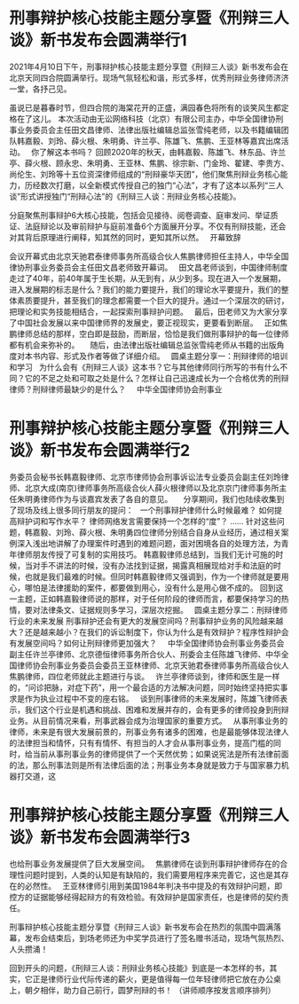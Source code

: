 # 刑事辩护核心技能主题分享暨《刑辩三人谈》新书发布会圆满举行1


2021年4月10日下午，刑事辩护核心技能主题分享暨《刑辩三人谈》新书发布会在北京天同四合院圆满举行。现场气氛轻松和谐，形式多样，优秀刑辩业务律师济济一堂，各抒己见。
 

虽说已是暮春时节，但四合院的海棠花开的正盛，满园春色将所有的谈笑风生都定格在了这儿。
本次活动由无讼网络科技（北京）有限公司主办，中华全国律协刑事业务委员会主任田文昌律师、法律出版社编辑总监张雪纯老师，以及书籍编辑团队韩嘉毅、刘玲、薛火根、朱明勇、许兰亭、陈雄飞、焦鹏、王亚林等嘉宾出席活动。
 
你了解这本书吗？
回顾2020年的秋天，由韩嘉毅、陈雄飞、林东品、许兰亭、薛火根、顾永忠、朱明勇、王亚林、焦鹏、徐宗新、门金玲、翟建、李贵方、尚伦生、刘玲等十五位资深律师组成的“刑辩豪华天团”，他们聚焦刑辩业务核心能力，历经数次打磨，以全新模式传授自己的独门“心法”，才有了这本以系列“三人谈”形式讲授独门“刑辩心法”的《刑辩三人谈：刑辩业务核心技能》。
 

分庭聚焦刑事辩护6大核心技能，包括会见接待、阅卷调查、庭审发问、举证质证、法庭辩论以及审前辩护与庭前准备6个方面展开分享。不仅有刑辩技能，还会对其背后原理进行阐释，知其然的同时，更知其所以然。
 
开幕致辞

会议开幕式由北京天驰君泰律师事务所高级合伙人焦鹏律师担任主持人，中华全国律协刑事业务委员会主任田文昌老师致开幕词。
 
田文昌老师谈到，中国律师制度走过了40年，前40年属于生长期，从无到有，从少到多。现在进入一个发展期，进入发展期的标志是什么？我们的能力要提升，我们的理论水平要提升，我们的整体素质要提升，甚至我们的理念都需要一个巨大的提升。通过一个深层次的研讨，把理论和实务技能相结合，一起探索刑事辩护问题。
 
最后，田老师又为大家分享了中国社会发展以来中国律师界的发展史，要正视现实，更要看到断层。
 
正如焦鹏律师总结的那样，空白即是鼓励，而断层，恰恰是我们做刑事辩护的每一位律师都有机会来弥补的。
 
 
随后，由法律出版社编辑总监张雪纯老师从书籍的出版角度对本书内容、形式及作者等做了详细介绍。
 
圆桌主题分享一：刑辩律师的培训和学习
 
为什么会有《刑辩三人谈》这本书？它与其他律师同行所写的书有什么不同？它的不足之处和可取之处是什么？怎样让自己迅速成长为一个合格优秀的刑辩律师？刑辩律师最缺少的是什么？
 
 
中华全国律师协会刑事业

# 刑事辩护核心技能主题分享暨《刑辩三人谈》新书发布会圆满举行2

务委员会秘书长韩嘉毅律师、北京市律师协会刑事诉讼法专业委员会副主任刘玲律师、北京大成(南京)律师事务所高级合伙人薛火根律师以及北京京门律师事务所主任朱明勇律师作为与谈嘉宾发表了各自的意见。
 
 
分享期间，我们也陆续收集到了现场及线上很多同行朋友的提问：
 
一个刑事辩护律师什么时候最难？
如何提高辩护词和写作水平？
律师网络发言需要保持一个怎样的“度”？
......
针对这些问题，韩嘉毅、刘玲、薛火根、朱明勇四位律师分别结合自身从业经历，通过相关案例深入浅出地讲解了办理案件时遇到的难题问题，面对困境各自的处理方法，为青年律师朋友传授了可复制的实用技巧。
韩嘉毅律师总结到，当我们无计可施的时候，当对手不讲法的时候，没有办法找到证据，揭露真相展现给对手和法庭的时候，也就是我们最难的时候。但同时韩嘉毅律师又强调到，作为一个律师就是要用心，哪怕是法律援助的案件，都要做到用心，没有什么是用心做不成的。
回到这一主题，正如韩嘉毅律师说的那样，对于任何阶段的律师而言，都要保持学习的热情，要对法律条文、证据规则多学习，深层次挖掘。
 
圆桌主题分享二：刑辩律师行业的未来发展
刑事辩护还会有更大的发展空间吗？刑事辩护业务的风险越来越大？还是越来越小？在我们的诉讼制度下，你认为什么是有效辩护？程序性辩护会有发展空间吗？如何让刑辩律师更加强大？
 
 
中华全国律师协会刑事业务委员会副主任许兰亭律师、北京德恒律师事务所合伙人、刑委会主任陈雄飞律师、中华全国律师协会刑事业务委员会委员王亚林律师、北京天驰君泰律师事务所高级合伙人焦鹏律师，四位老师就此主题进行与谈。
 
许兰亭律师谈到，律师和医生是一样的，“问诊把脉，对症下药”，用一个最合适的方法解决问题，同时始终坚持把实事求是作为执业过程中不变的座右铭。
 
谈到刑事律师的未来发展时，陈雄飞律师表示，我们这个行业是机遇和挑战、困难和发展并存的，会有更多的律师投身到刑辩业务。从目前情况来看，刑事武器会成为治理国家的重要方式。
 
从事刑事业务的律师，未来是有很大发展前景的，刑事业务有诸多的困难，也是最能够体现法律人的法律担当和情怀，只有有情怀、有担当的人才会从事刑事业务，提高门槛的同时，给当前从事刑事业务的律师提供了一个天然优势；如果说宪法是所有法律前面的法，那么刑事法则是所有法律后面的法；刑事业务本身就是致力于与国家暴力机器打交道，这

# 刑事辩护核心技能主题分享暨《刑辩三人谈》新书发布会圆满举行3

也给刑事业务发展提供了巨大发展空间。
 
焦鹏律师在谈到刑事辩护律师存在的合理性问题时提到，人类的认知是有缺陷的，我们需要用程序来完善它，这也是其存在的必然性。
 
王亚林律师引用到美国1984年判决书中提及的有效辩护问题，即控方的证据能够经得起辩方的有效检验。有效辩护是国家责任，也是律师的契约责任。
 

刑事辩护核心技能主题分享暨《刑辩三人谈》新书发布会在热烈的氛围中圆满落幕，发布会结束后，到场老师还为中奖学员进行了签名赠书活动，现场气氛热烈、人头攒涌！
 

回到开头的问题，《刑辩三人谈：刑辩业务核心技能》到底是一本怎样的书，其实，它正是律师行业代际传递的薪火，更是值得每一位年轻律师把它放在办公桌上，朝夕相伴，助力自己前行，圆梦刑辩的书！
（讲师顺序按发言顺序排列）
 



